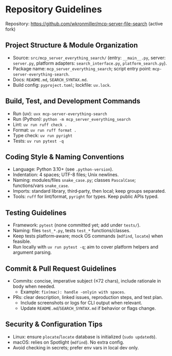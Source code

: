 # Repository Guidelines

Repository: https://github.com/wkronmiller/mcp-server-file-search (active fork)

## Project Structure & Module Organization
- Source: `src/mcp_server_everything_search/` (entry: `__main__.py`, server: `server.py`, platform adapters: `search_interface.py`, `platform_search.py`).
- Package name: `mcp_server_everything_search`; script entry point: `mcp-server-everything-search`.
- Docs: `README.md`, `SEARCH_SYNTAX.md`.
- Build config: `pyproject.toml`; lockfile: `uv.lock`.

## Build, Test, and Development Commands
- Run (uv): `uvx mcp-server-everything-search`
- Run (Python): `python -m mcp_server_everything_search`
- Lint: `uv run ruff check .`
- Format: `uv run ruff format .`
- Type check: `uv run pyright`
- Tests: `uv run pytest -q`

## Coding Style & Naming Conventions
- Language: Python 3.10+ (see `.python-version`).
- Indentation: 4 spaces; UTF-8 files; Unix newlines.
- Naming: modules/files `snake_case.py`; classes `PascalCase`; functions/vars `snake_case`.
- Imports: standard library, third‑party, then local; keep groups separated.
- Tools: `ruff` for lint/format, `pyright` for types. Keep public APIs typed.

## Testing Guidelines
- Framework: `pytest` (none committed yet; add under `tests/`).
- Naming: files `test_*.py`, tests `test_*` functions/classes.
- Keep tests platform‑aware; mock OS commands (`mdfind`, `locate`) when feasible.
- Run locally with `uv run pytest -q`; aim to cover platform helpers and argument parsing.

## Commit & Pull Request Guidelines
- Commits: concise, imperative subject (≤72 chars), include rationale in body when needed.
  - Example: `fix(mac): handle -onlyin with spaces`.
- PRs: clear description, linked issues, reproduction steps, and test plan.
  - Include screenshots or logs for CLI output when relevant.
  - Update `README.md`/`SEARCH_SYNTAX.md` if behavior or flags change.

## Security & Configuration Tips
- Linux: ensure `plocate`/`locate` database is initialized (`sudo updatedb`).
- macOS: relies on Spotlight (`mdfind`). No extra config.
- Avoid checking in secrets; prefer env vars in local dev only.
